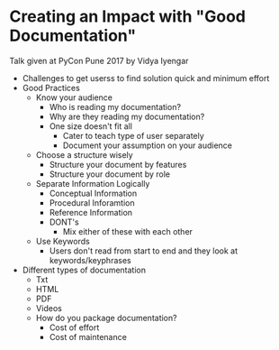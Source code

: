 # Creating an Impact with "Good Documentation"

Talk given at PyCon Pune 2017 by Vidya Iyengar

* Challenges to get userss to find solution quick and minimum effort
* Good Practices
	- Know your audience
		- Who is reading my documentation?
		- Why are they reading my documentation?
		- One size doesn't fit all
			- Cater to teach type of user separately
			- Document your assumption on your audience
	- Choose a structure wisely
		- Structure your document by features
		- Structure your document by role
	- Separate Information Logically
		- Conceptual Information
		- Procedural Inforamtion
		- Reference Information
		- DONT's
			- Mix either of these with each other
	- Use Keywords
		- Users don't read from start to end and they look at keywords/keyphrases
* Different types of documentation
	- Txt
	- HTML
	- PDF
	- Videos
	- How do you package documentation?
		- Cost of effort
		- Cost of maintenance
